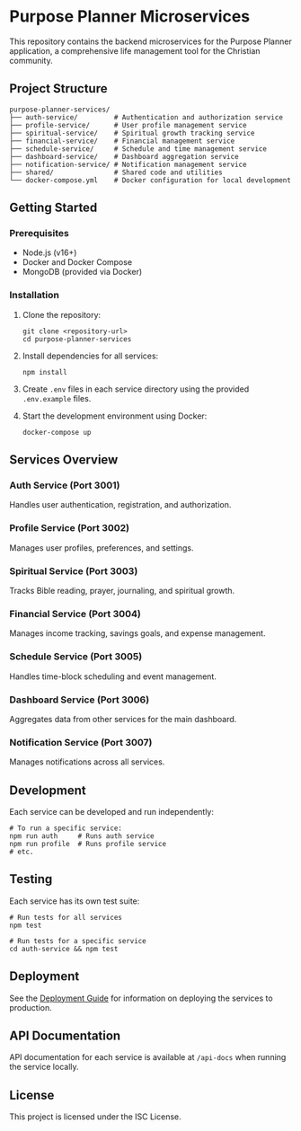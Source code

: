 # Purpose Planner Microservices

This repository contains the backend microservices for the Purpose Planner application, a comprehensive life management tool for the Christian community.

## Project Structure

```
purpose-planner-services/
├── auth-service/         # Authentication and authorization service
├── profile-service/      # User profile management service
├── spiritual-service/    # Spiritual growth tracking service
├── financial-service/    # Financial management service
├── schedule-service/     # Schedule and time management service
├── dashboard-service/    # Dashboard aggregation service
├── notification-service/ # Notification management service
├── shared/               # Shared code and utilities
└── docker-compose.yml    # Docker configuration for local development
```

## Getting Started

### Prerequisites

- Node.js (v16+)
- Docker and Docker Compose
- MongoDB (provided via Docker)

### Installation

1. Clone the repository:
   ```
   git clone <repository-url>
   cd purpose-planner-services
   ```

2. Install dependencies for all services:
   ```
   npm install
   ```

3. Create `.env` files in each service directory using the provided `.env.example` files.

4. Start the development environment using Docker:
   ```
   docker-compose up
   ```

## Services Overview

### Auth Service (Port 3001)
Handles user authentication, registration, and authorization.

### Profile Service (Port 3002)
Manages user profiles, preferences, and settings.

### Spiritual Service (Port 3003)
Tracks Bible reading, prayer, journaling, and spiritual growth.

### Financial Service (Port 3004)
Manages income tracking, savings goals, and expense management.

### Schedule Service (Port 3005)
Handles time-block scheduling and event management.

### Dashboard Service (Port 3006)
Aggregates data from other services for the main dashboard.

### Notification Service (Port 3007)
Manages notifications across all services.

## Development

Each service can be developed and run independently:

```
# To run a specific service:
npm run auth     # Runs auth service
npm run profile  # Runs profile service
# etc.
```

## Testing

Each service has its own test suite:

```
# Run tests for all services
npm test

# Run tests for a specific service
cd auth-service && npm test
```

## Deployment

See the [Deployment Guide](./DEPLOYMENT.md) for information on deploying the services to production.

## API Documentation

API documentation for each service is available at `/api-docs` when running the service locally.

## License

This project is licensed under the ISC License.